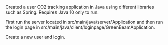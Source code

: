 Created a user CO2 tracking application in Java using different libraries such as Spring. Requires Java 10 only to run. 

First run the server located in src/main/java/server/Application and then run the login page in src/main/java/client/loginpage/GreenBeamApplication. 

Create a new user and login.

